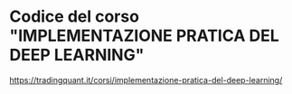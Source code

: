 # Codice del corso "IMPLEMENTAZIONE PRATICA DEL DEEP LEARNING"

https://tradingquant.it/corsi/implementazione-pratica-del-deep-learning/